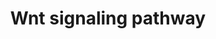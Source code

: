 ---
annotations:
- type: Pathway Ontology
  value: Wnt signaling pathway
authors:
- M.Lieberman
- MaintBot
- M.Ramirez
- Thomas
- Ddigles
- L Dupuis
- Eweitz
description: 'Wnt proteins are secreted morphogens that are required for basic developmental
  processes, such as cell-fate specification, progenitor-cell proliferation and the
  control of asymmetric cell division, in many different species and organs. There
  are at least three different Wnt pathways: the canonical pathway, the planar cell
  polarity (PCP) pathway and the Wnt/Ca2+ pathway. In the canonical Wnt pathway, the
  major effect of Wnt ligand binding to its receptor is the stabilization of cytoplasmic
  beta-catenin through inhibition of the bea-catenin degradation complex. Beta-catenin
  is then free to enter the nucleus and activate Wnt-regulated genes through its interaction
  with TCF (T-cell factor) family transcription factors and concomitant recruitment
  of coactivators. Planar cell polarity (PCP) signaling leads to the activation of
  the small GTPases RHOA (RAS homologue gene-family member A) and RAC1, which activate
  the stress kinase JNK (Jun N-terminal kinase) and ROCK (RHO-associated coiled-coil-containing
  protein kinase 1) and leads to remodelling of the cytoskeleton and changes in cell
  adhesion and motility. WNT-Ca2+ signalling is mediated through G proteins and phospholipases
  and leads to transient increases in cytoplasmic free calcium that subsequently activate
  the kinase PKC (protein kinase C) and CAMKII (calcium calmodulin mediated kinase
  II) and the phosphatase calcineurin.  Source: [http://www.genome.jp/kegg/pathway/hsa/hsa04310.html
  KEGG].'
last-edited: 2021-05-23
organisms:
- Rattus norvegicus
redirect_from:
- /index.php/Pathway:WP564
- /instance/WP564
schema-jsonld:
- '@context': https://schema.org/
  '@id': https://wikipathways.github.io/pathways/WP564.html
  '@type': Dataset
  creator:
    '@type': Organization
    name: WikiPathways
  description: 'Wnt proteins are secreted morphogens that are required for basic developmental
    processes, such as cell-fate specification, progenitor-cell proliferation and
    the control of asymmetric cell division, in many different species and organs.
    There are at least three different Wnt pathways: the canonical pathway, the planar
    cell polarity (PCP) pathway and the Wnt/Ca2+ pathway. In the canonical Wnt pathway,
    the major effect of Wnt ligand binding to its receptor is the stabilization of
    cytoplasmic beta-catenin through inhibition of the bea-catenin degradation complex.
    Beta-catenin is then free to enter the nucleus and activate Wnt-regulated genes
    through its interaction with TCF (T-cell factor) family transcription factors
    and concomitant recruitment of coactivators. Planar cell polarity (PCP) signaling
    leads to the activation of the small GTPases RHOA (RAS homologue gene-family member
    A) and RAC1, which activate the stress kinase JNK (Jun N-terminal kinase) and
    ROCK (RHO-associated coiled-coil-containing protein kinase 1) and leads to remodelling
    of the cytoskeleton and changes in cell adhesion and motility. WNT-Ca2+ signalling
    is mediated through G proteins and phospholipases and leads to transient increases
    in cytoplasmic free calcium that subsequently activate the kinase PKC (protein
    kinase C) and CAMKII (calcium calmodulin mediated kinase II) and the phosphatase
    calcineurin.  Source: [http://www.genome.jp/kegg/pathway/hsa/hsa04310.html KEGG].'
  keywords:
  - FZD3
  - Prkd1
  - Fosl1
  - Prkcq
  - Ctnnb1
  - Prkci
  - Wnt5b
  - Mapk10
  - Ccnd2
  - Fzd2
  - Rac1
  - Apc
  - Prkca
  - Axin1
  - Prkce
  - Wnt10a
  - Gsk3b
  - Wnt3
  - Ppp2r5c
  - Rhoa
  - Fzd1
  - Mapk9
  - Wnt16
  - Prkcz
  - Wnt4
  - Wnt11
  - Ccnd1
  - FRAT1
  - Jun
  - Wnt6
  - Fzd5
  - Wnt10b
  - Fzd9
  - Pafah1b1
  - Wnt2b
  - DVL2
  - Ldlr
  - FZD10
  - Ccnd3
  - Wnt1
  - TCF-1/LEF
  - FZD7
  - Fzd8
  - Wnt7b
  - Dvl3
  - Dvl1
  - Fbxw2
  - Csnk1e
  - Prkcg
  - Wnt7a
  - Myc
  - Prkcd
  - Wnt2
  - Wnt5a
  - Prkcb
  - Wnt3a
  - Ppp2r5e
  - Prkch
  - Fzd6
  - Sfrp4
  - Plau
  license: CC0
  name: Wnt signaling pathway
seo: CreativeWork
title: Wnt signaling pathway
wpid: WP564
---